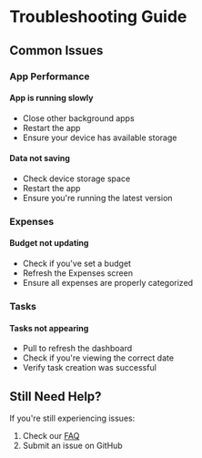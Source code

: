 # Troubleshooting Guide

## Common Issues

### App Performance

#### App is running slowly
- Close other background apps
- Restart the app
- Ensure your device has available storage

#### Data not saving
- Check device storage space
- Restart the app
- Ensure you're running the latest version

### Expenses

#### Budget not updating
- Check if you've set a budget
- Refresh the Expenses screen
- Ensure all expenses are properly categorized

### Tasks

#### Tasks not appearing
- Pull to refresh the dashboard
- Check if you're viewing the correct date
- Verify task creation was successful

## Still Need Help?

If you're still experiencing issues:
1. Check our [FAQ](faq.md)
2. Submit an issue on GitHub
